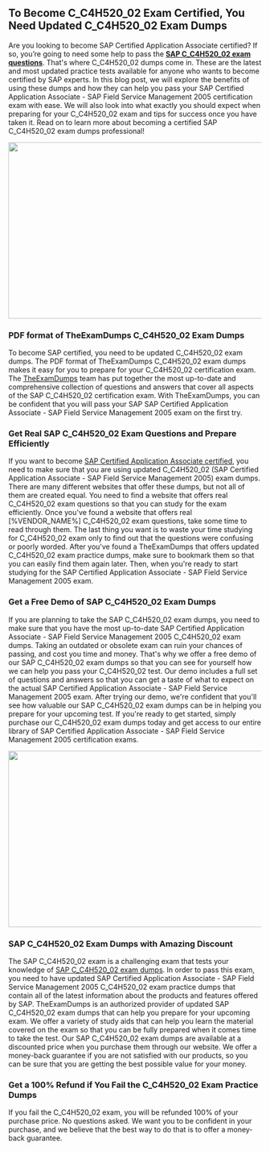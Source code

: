 <h2><strong>To Become C_C4H520_02 Exam Certified, You Need Updated C_C4H520_02 Exam Dumps</strong></h2> <p>Are you looking to become SAP Certified Application Associate certified? If so, you’re going to need some help to pass the <strong><a href="https://www.theexamdumps.com/sap/c_c4h520_02-exam-questions">SAP C_C4H520_02 exam questions</a></strong>. That's where C_C4H520_02 dumps come in. These are the latest and most updated practice tests available for anyone who wants to become certified by SAP experts. In this blog post, we will explore the benefits of using these dumps and how they can help you pass your SAP Certified Application Associate - SAP Field Service Management 2005 certification exam with ease. We will also look into what exactly you should expect when preparing for your C_C4H520_02 exam and tips for success once you have taken it. Read on to learn more about becoming a certified SAP C_C4H520_02 exam dumps professional!</p> <p><img alt="" src="https://www.certcollections.com/uploads/content/image_1_.jpg" style="height:350px; width:750px" /></p> <h3><strong>PDF format of TheExamDumps C_C4H520_02 Exam Dumps</strong></h3> <p>To become SAP certified, you need to be updated C_C4H520_02 exam dumps. The PDF format of TheExamDumps C_C4H520_02 exam dumps makes it easy for you to prepare for your C_C4H520_02 certification exam. The <a href="https://www.theexamdumps.com/">TheExamDumps</a> team has put together the most up-to-date and comprehensive collection of questions and answers that cover all aspects of the SAP C_C4H520_02 certification exam. With TheExamDumps, you can be confident that you will pass your SAP SAP Certified Application Associate - SAP Field Service Management 2005 exam on the first try.</p> <h3><strong>Get Real SAP C_C4H520_02 Exam Questions and Prepare Efficiently</strong></h3> <p>If you want to become <a href="https://www.theexamdumps.com/sap-certified-application-associate-exam-dumps">SAP Certified Application Associate certified</a>, you need to make sure that you are using updated C_C4H520_02 (SAP Certified Application Associate - SAP Field Service Management 2005) exam dumps. There are many different websites that offer these dumps, but not all of them are created equal. You need to find a website that offers real C_C4H520_02 exam questions so that you can study for the exam efficiently. Once you've found a website that offers real [%VENDOR_NAME%] C_C4H520_02 exam questions, take some time to read through them. The last thing you want is to waste your time studying for C_C4H520_02 exam only to find out that the questions were confusing or poorly worded. After you've found a TheExamDumps that offers updated C_C4H520_02 exam practice dumps, make sure to bookmark them so that you can easily find them again later. Then, when you're ready to start studying for the SAP Certified Application Associate - SAP Field Service Management 2005 exam.</p> <h3><strong>Get a Free Demo of SAP C_C4H520_02 Exam Dumps</strong></h3> <p>If you are planning to take the SAP C_C4H520_02 exam dumps, you need to make sure that you have the most up-to-date SAP Certified Application Associate - SAP Field Service Management 2005 C_C4H520_02 exam dumps. Taking an outdated or obsolete exam can ruin your chances of passing, and cost you time and money. That's why we offer a free demo of our SAP C_C4H520_02 exam dumps so that you can see for yourself how we can help you pass your C_C4H520_02 test. Our demo includes a full set of questions and answers so that you can get a taste of what to expect on the actual SAP Certified Application Associate - SAP Field Service Management 2005 exam. After trying our demo, we're confident that you'll see how valuable our SAP C_C4H520_02 exam dumps can be in helping you prepare for your upcoming test. If you're ready to get started, simply purchase our C_C4H520_02 exam dumps today and get access to our entire library of SAP Certified Application Associate - SAP Field Service Management 2005 certification exams.</p> <p><img alt="" src="https://www.certcollections.com/uploads/content/image_2.jpg" style="height:350px; width:750px" /></p> <h3><strong>SAP C_C4H520_02 Exam Dumps with Amazing Discount</strong></h3> <p>The SAP C_C4H520_02 exam is a challenging exam that tests your knowledge of <a href="https://www.theexamdumps.com/sap/c_c4h520_02-exam-questions">SAP C_C4H520_02 exam dumps</a>. In order to pass this exam, you need to have updated SAP Certified Application Associate - SAP Field Service Management 2005 C_C4H520_02 exam practice dumps that contain all of the latest information about the products and features offered by SAP. TheExamDumps is an authorized provider of updated SAP C_C4H520_02 exam dumps that can help you prepare for your upcoming exam. We offer a variety of study aids that can help you learn the material covered on the exam so that you can be fully prepared when it comes time to take the test. Our SAP C_C4H520_02 exam dumps are available at a discounted price when you purchase them through our website. We offer a money-back guarantee if you are not satisfied with our products, so you can be sure that you are getting the best possible value for your money.</p> <h3><strong>Get a 100% Refund if You Fail the C_C4H520_02 Exam Practice Dumps</strong></h3> <p>If you fail the C_C4H520_02 exam, you will be refunded 100% of your purchase price. No questions asked. We want you to be confident in your purchase, and we believe that the best way to do that is to offer a money-back guarantee.</p>
